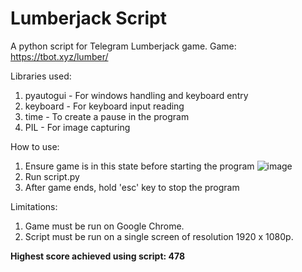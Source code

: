 # Lumberjack Script
A python script for Telegram Lumberjack game.
Game: https://tbot.xyz/lumber/

Libraries used:
1. pyautogui - For windows handling and keyboard entry
2. keyboard - For keyboard input reading
3. time - To create a pause in the program
4. PIL - For image capturing

How to use:
1. Ensure game is in this state before starting the program
![image](https://user-images.githubusercontent.com/56581674/127777154-04ea1ba5-bfc4-4c86-9e0c-099032f2c56a.png)
2. Run script.py
3. After game ends, hold 'esc' key to stop the program

Limitations:
1. Game must be run on Google Chrome.
2. Script must be run on a single screen of resolution 1920 x 1080p.


**Highest score achieved using script: 478**

